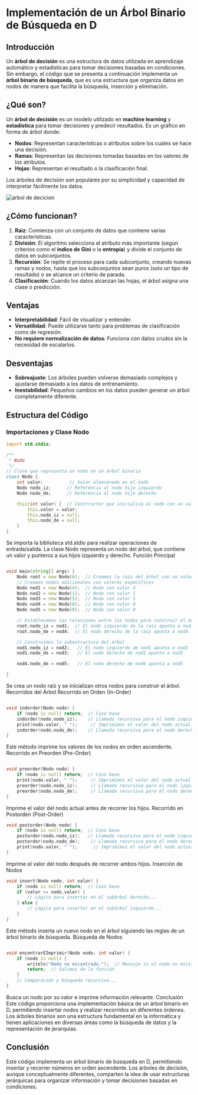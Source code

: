# Implementación de un Árbol Binario de Búsqueda en D

## Introducción
Un **árbol de decisión** es una estructura de datos utilizada en aprendizaje automático y estadísticas para tomar decisiones basadas en condiciones. Sin embargo, el código que se presenta a continuación implementa un **árbol binario de búsqueda**, que es una estructura que organiza datos en nodos de manera que facilita la búsqueda, inserción y eliminación.

## ¿Qué son?
Un **árbol de decisión** es un modelo utilizado en **machine learning** y **estadística** para tomar decisiones y predecir resultados. Es un gráfico en forma de árbol donde:

- **Nodos**: Representan características o atributos sobre los cuales se hace una decisión.
- **Ramas**: Representan las decisiones tomadas basadas en los valores de los atributos.
- **Hojas**: Representan el resultado o la clasificación final.

Los árboles de decisión son populares por su simplicidad y capacidad de interpretar fácilmente los datos.

![arbol de decicion](https://corporate-assets.lucid.co/spark/a1b20394-1185-4f0a-8cd5-ded407dc0373.png?v=1702000176117)


## ¿Cómo funcionan?

1. **Raíz**: Comienza con un conjunto de datos que contiene varias características.
2. **División**: El algoritmo selecciona el atributo más importante (según criterios como el **índice de Gini** o la **entropía**) y divide el conjunto de datos en subconjuntos.
3. **Recursión**: Se repite el proceso para cada subconjunto, creando nuevas ramas y nodos, hasta que los subconjuntos sean puros (solo un tipo de resultado) o se alcance un criterio de parada.
4. **Clasificación**: Cuando los datos alcanzan las hojas, el árbol asigna una clase o predicción.

## Ventajas
- **Interpretabilidad**: Fácil de visualizar y entender.
- **Versatilidad**: Puede utilizarse tanto para problemas de clasificación como de regresión.
- **No requiere normalización de datos**: Funciona con datos crudos sin la necesidad de escalarlos.

## Desventajas
- **Sobreajuste**: Los árboles pueden volverse demasiado complejos y ajustarse demasiado a los datos de entrenamiento.
- **Inestabilidad**: Pequeños cambios en los datos pueden generar un árbol completamente diferente.
## Estructura del Código

### Importaciones y Clase Nodo
```d
import std.stdio;

/**
 * Nodo
 */
// Clase que representa un nodo en un árbol binario
class Nodo {
    int valor;          // Valor almacenado en el nodo
    Nodo nodo_iz;      // Referencia al nodo hijo izquierdo
    Nodo nodo_de;      // Referencia al nodo hijo derecho

    this(int valor) {  // Constructor que inicializa el nodo con un valor
        this.valor = valor;
        this.nodo_iz = null;
        this.nodo_de = null;
    }
}
````
Se importa la biblioteca std.stdio para realizar operaciones de entrada/salida.
La clase Nodo representa un nodo del árbol, que contiene un valor y punteros a sus hijos izquierdo y derecho.
Función Principal
````d

void main(string[] args) {
    Nodo root = new Nodo(6);  // Creamos la raíz del árbol con un valor de 6
    // Creamos nodos adicionales con valores específicos
	Nodo nod1 = new Nodo(4);  // Nodo con valor 4
	Nodo nod2 = new Nodo(1);  // Nodo con valor 1
	Nodo nod3 = new Nodo(5);  // Nodo con valor 5
	Nodo nod4 = new Nodo(8);  // Nodo con valor 8
	Nodo nod5 = new Nodo(9);  // Nodo con valor 9

	// Establecemos las relaciones entre los nodos para construir el árbol
	root.nodo_iz = nod1;  // El nodo izquierdo de la raíz apunta a nod1
	root.nodo_de = nod4;  // El nodo derecho de la raíz apunta a nod4

	// Construimos la subestructura del árbol
	nod1.nodo_iz = nod2;   // El nodo izquierdo de nod1 apunta a nod2
	nod1.nodo_de = nod3;   // El nodo derecho de nod1 apunta a nod3

	nod4.nodo_de = nod5;   // El nodo derecho de nod4 apunta a nod5

}
````


Se crea un nodo raíz y se inicializan otros nodos para construir el árbol.
Recorridos del Árbol
Recorrido en Orden (In-Order)
````d

void indorder(Nodo nodo) {
    if (nodo is null) return;  // Caso base
    indorder(nodo.nodo_iz);    // Llamada recursiva para el nodo izquierdo
    print(nodo.valor, " ");     // Imprimimos el valor del nodo actual
    indorder(nodo.nodo_de);    // Llamada recursiva para el nodo derecho
}
````
Este método imprime los valores de los nodos en orden ascendente.
Recorrido en Preorden (Pre-Order)
````d

void preorder(Nodo nodo) {
    if (nodo is null) return;  // Caso base
    print(nodo.valor, " ");     // Imprimimos el valor del nodo actual
    preorder(nodo.nodo_iz);     // Llamada recursiva para el nodo izquierdo
    preorder(nodo.nodo_de);     // Llamada recursiva para el nodo derecho
}
````
Imprime el valor del nodo actual antes de recorrer los hijos.
Recorrido en Postorden (Post-Order)
````d
void postorder(Nodo nodo) {
    if (nodo is null) return;  // Caso base
    postorder(nodo.nodo_iz);   // Llamada recursiva para el nodo izquierdo
    postorder(nodo.nodo_de);    // Llamada recursiva para el nodo derecho
    print(nodo.valor, " ");      // Imprimimos el valor del nodo actual
}
````
Imprime el valor del nodo después de recorrer ambos hijos.
Inserción de Nodos
````d
void insert(Nodo nodo, int valor) {
    if (nodo is null) return;  // Caso base
    if (valor >= nodo.valor) {
        // Lógica para insertar en el subárbol derecho...
    } else {
        // Lógica para insertar en el subárbol izquierdo...
    }
}
````
Este método inserta un nuevo nodo en el árbol siguiendo las reglas de un árbol binario de búsqueda.
Búsqueda de Nodos
````d

void encontrarEImprimir(Nodo nodo, int valor) {
    if (nodo is null) {
        writeln("Nodo no encontrado.");  // Mensaje si el nodo no existe
        return;  // Salimos de la función
    }
    // Comparación y búsqueda recursiva...
}
````
Busca un nodo por su valor e imprime información relevante.
Conclusión
Este código proporciona una implementación básica de un árbol binario en D, permitiendo insertar nodos y realizar recorridos en diferentes órdenes. Los árboles binarios son una estructura fundamental en la informática y tienen aplicaciones en diversas áreas como la búsqueda de datos y la representación de jerarquías.


## Conclusión
Este código implementa un árbol binario de búsqueda en D, permitiendo insertar y recorrer números en orden ascendente. Los árboles de decisión, aunque conceptualmente diferentes, comparten la idea de usar estructuras jerárquicas para organizar información y tomar decisiones basadas en condiciones.



